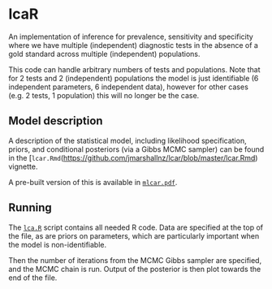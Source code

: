 # lcaR

An implementation of inference for prevalence, sensitivity and specificity where we have
multiple (independent) diagnostic tests in the absence of a gold standard across multiple (independent)
populations.

This code can handle arbitrary numbers of tests and populations. Note that for 2 tests and
2 (independent) populations the model is just identifiable (6 independent parameters, 6
independent data), however for other cases (e.g. 2 tests, 1 population) this will no longer
be the case.

## Model description

A description of the statistical model, including likelihood specification, priors, and
conditional posteriors (via a Gibbs MCMC sampler) can be found in the [`lcar.Rmd`(https://github.com/jmarshallnz/lcar/blob/master/lcar.Rmd) vignette.

A pre-built version of this is available in [`mlcar.pdf`](https://github.com/jmarshallnz/lcar/blob/master/lcar.pdf).

## Running

The [`lca.R`](https://github.com/jmarshallnz/lcar/blob/master/lcar.R) script contains all needed R code. Data are specified at the top of the file,
as are priors on parameters, which are particularly important when the model is non-identifiable.

Then the number of iterations from the MCMC Gibbs sampler are specified, and the MCMC chain is
run. Output of the posterior is then plot towards the end of the file.



